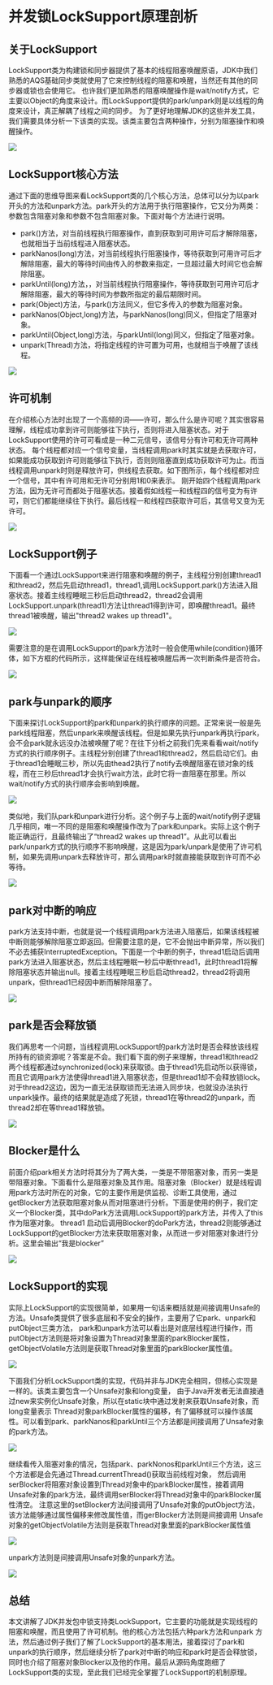 # 并发锁LockSupport原理剖析

## 关于LockSupport

LockSupport类为构建锁和同步器提供了基本的线程阻塞唤醒原语，JDK中我们熟悉的AQS基础同步类就使用了它来控制线程的阻塞和唤醒，当然还有其他的同步器或锁也会使用它。
也许我们更加熟悉的阻塞唤醒操作是wait/notify方式，它主要以Object的角度来设计。而LockSupport提供的park/unpark则是以线程的角度来设计，真正解耦了线程之间的同步。
为了更好地理解JDK的这些并发工具，我们需要具体分析一下该类的实现。该类主要包含两种操作，分别为阻塞操作和唤醒操作。

![](../image/c7/lockSupport-1.png)


## LockSupport核心方法

通过下面的思维导图来看LockSupport类的几个核心方法，总体可以分为以park开头的方法和unpark方法。park开头的方法用于执行阻塞操作，它又分为两类：参数包含阻塞对象和参数不包含阻塞对象。下面对每个方法进行说明。

* park()方法，对当前线程执行阻塞操作，直到获取到可用许可后才解除阻塞，也就相当于当前线程进入阻塞状态。
* parkNanos(long)方法，对当前线程执行阻塞操作，等待获取到可用许可后才解除阻塞，最大的等待时间由传入的参数来指定，一旦超过最大时间它也会解除阻塞。
* parkUntil(long)方法，，对当前线程执行阻塞操作，等待获取到可用许可后才解除阻塞，最大的等待时间为参数所指定的最后期限时间。
* park(Object)方法，与park()方法同义，但它多传入的参数为阻塞对象。
* parkNanos(Object,long)方法，与parkNanos(long)同义，但指定了阻塞对象。
* parkUntil(Object,long)方法，与parkUntil(long)同义，但指定了阻塞对象。
* unpark(Thread)方法，将指定线程的许可置为可用，也就相当于唤醒了该线程。

![](../image/c7/lockSupport-2.png)

## 许可机制

在介绍核心方法时出现了一个高频的词——许可，那么什么是许可呢？其实很容易理解，线程成功拿到许可则能够往下执行，否则将进入阻塞状态。对于LockSupport使用的许可可看成是一种二元信号，该信号分有许可和无许可两种状态。
每个线程都对应一个信号变量，当线程调用park时其实就是去获取许可，如果能成功获取到许可则能够往下执行，否则则阻塞直到成功获取许可为止。而当线程调用unpark时则是释放许可，供线程去获取。如下图所示，每个线程都对应一个信号，其中有许可用和无许可分别用1和0来表示。
刚开始四个线程调用park方法，因为无许可而都处于阻塞状态。接着假如线程一和线程四的信号变为有许可，则它们都能继续往下执行。最后线程一和线程四获取许可后，其信号又变为无许可。

![](../image/c7/lockSupport-3.png)


## LockSupport例子

下面看一个通过LockSupport来进行阻塞和唤醒的例子，主线程分别创建thread1和thread2，然后先启动thread1，thread1,调用LockSupport.park()方法进入阻塞状态。接着主线程睡眠三秒后启动thread2，thread2会调用LockSupport.unpark(thread1)方法让thread1得到许可，即唤醒thread1。最终thread1被唤醒，输出"thread2 wakes up thread1"。

![](../image/c7/lockSupport-4.png)

需要注意的是在调用LockSupport的park方法时一般会使用while(condition)循环体，如下方框的代码所示，这样能保证在线程被唤醒后再一次判断条件是否符合。

![](../image/c7/lockSupport-5.png)


## park与unpark的顺序

下面来探讨LockSupport的park和unpark的执行顺序的问题。正常来说一般是先park线程阻塞，然后unpark来唤醒该线程。但是如果先执行unpark再执行park，会不会park就永远没办法被唤醒了呢？在往下分析之前我们先来看看wait/notify方式的执行顺序例子。主线程分别创建了thread1和thread2，然后启动它们。由于thread1会睡眠三秒，所以先由thead2执行了notify去唤醒阻塞在锁对象的线程，而在三秒后thread1才会执行wait方法，此时它将一直阻塞在那里。所以wait/notify方式的执行顺序会影响到唤醒。

![](../image/c7/lockSupport-6.png)

类似地，我们队park和unpark进行分析。这个例子与上面的wait/notify例子逻辑几乎相同，唯一不同的是阻塞和唤醒操作改为了park和unpark。实际上这个例子能正确运行，且最终输出了“thread2 wakes up thread1”。从此可以看出park/unpark方式的执行顺序不影响唤醒，这是因为park/unpark是使用了许可机制，如果先调用unpark去释放许可，那么调用park时就直接能获取到许可而不必等待。

![](../image/c7/lockSupport-7.png)

## park对中断的响应

park方法支持中断，也就是说一个线程调用park方法进入阻塞后，如果该线程被中断则能够解除阻塞立即返回。但需要注意的是，它不会抛出中断异常，所以我们不必去捕获InterruptedException。下面是一个中断的例子，thread1启动后调用park方法进入阻塞状态，然后主线程睡眠一秒后中断thread1，此时thread1将解除阻塞状态并输出null。接着主线程睡眠三秒后启动thread2，thread2将调用unpark，但thread1已经因中断而解除阻塞了。

![](../image/c7/lockSupport-8.png)


## park是否会释放锁

我们再思考一个问题，当线程调用LockSupport的park方法时是否会释放该线程所持有的锁资源呢？答案是不会。我们看下面的例子来理解，thread1和thread2两个线程都通过synchronized(lock)来获取锁。由于thread1先启动所以获得锁，而且它调用park方法使得thread1进入阻塞状态，但是thread1却不会释放锁lock。对于thread2这边，因为一直无法获取锁而无法进入同步块，也就没办法执行unpark操作。最终的结果就是造成了死锁，thread1在等thread2的unpark，而thread2却在等thread1释放锁。

![](./image/c7/lockSupport-9.png)

## Blocker是什么

前面介绍park相关方法时将其分为了两大类，一类是不带阻塞对象，而另一类是带阻塞对象。下面看什么是阻塞对象及其作用。阻塞对象（Blocker）就是线程调用park方法时所在的对象，它的主要作用是供监视、诊断工具使用，通过getBlocker方法获取阻塞对象从而对阻塞进行分析。下面是使用的例子，我们定义一个Blocker类，其中doPark方法调用LockSupport的park方法，并传入了this作为阻塞对象。
thread1 启动后调用Blocker的doPark方法，thread2则能够通过LockSupport的getBlocker方法来获取阻塞对象，从而进一步对阻塞对象进行分析。这里会输出“我是blocker”

![](../image/c7/lockSupport-10.png)


## LockSupport的实现

实际上LockSupport的实现很简单，如果用一句话来概括就是间接调用Unsafe的方法。Unsafe类提供了很多底层和不安全的操作，主要用了它park、unpark和putObject三类方法，
park和unpark方法可以看出是对底层线程进行操作，而putObject方法则是将对象设置为Thread对象里面的parkBlocker属性，
getObjectVolatile方法则是获取Thread对象里面的parkBlocker属性值。

![](../image/c7/lockSupport-11.png)

下面我们分析LockSupport类的实现，代码并非与JDK完全相同，但核心实现是一样的。该类主要包含一个Unsafe对象和long变量，
由于Java开发者无法直接通过new来实例化Unsafe对象，所以在static块中通过发射来获取Unsafe对象，而long变量表示
Thread对象parkBlocker属性的偏移，有了偏移就可以操作该属性。可以看到park、parkNanos和parkUntil三个方法都是间接调用了Unsafe对象的park方法。

![](../image/c7/lockSupport-12.png)

继续看传入阻塞对象的情况，包括park、parkNonos和parkUntil三个方法，这三个方法都是会先通过Thread.currentThread()获取当前线程对象，
然后调用serBlocker将阻塞对象设置到Thread对象中的parkBlocker属性，接着调用Unsafe对象的park方法，最终调用serBlocker将Thread对象中的parkBlocker属性清空。
注意这里的setBlocker方法间接调用了Unsafe对象的putObject方法，该方法能够通过属性偏移来修改属性值，而gerBlocker方法则是间接调用
Unsafe对象的getObjectVolatile方法则是获取Thread对象里面的parkBlocker属性值

![](../image/c7/lockSupport-13.png)

unpark方法则是间接调用Unsafe对象的unpark方法。

![](../image/c7/lockSupport-14.png)

## 总结

本文讲解了JDK并发包中锁支持类LockSupport，它主要的功能就是实现线程的阻塞和唤醒，而且使用了许可机制。他的核心方法包括六种park方法和unpark
方法，然后通过例子我们了解了LockSupport的基本用法，接着探讨了park和unpark的执行顺序，然后继续分析了park对中断的响应和park时是否会释放锁，
同时也介绍了阻塞对象Blocker以及他的作用。最后从源码角度跑细了LockSupport类的实现，至此我们已经完全掌握了LockSupport的机制原理。